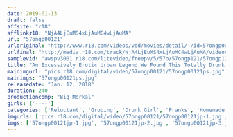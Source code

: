 ```yaml
---
date: 2019-01-13
draft: false
affsite: "r18"
afflinkr18: "NjA4LjEuMS4xLjAuMC4wLjAuMA"
url: "57ongp00121"
urloriginal: "http://www.r18.com/videos/vod/movies/detail/-/id=57ongp00121"
urlfinal: "http://media.r18.com/track/NjA4LjEuMS4xLjAuMC4wLjAuMA/videos/vod/movies/detail/-/id=57ongp00121"
samplevid: "awspv3001.r18.com/litevideo/freepv/5/57o/57ongp121/57ongp121_dmb_w.mp4"
title: "An Excessively Erotic Urban Legend We Found This Totally Drunk Pussy And Fucked Her Brains Out 18 Girls/4 Hours"
mainimgurl: "pics.r18.com/digital/video/57ongp00121/57ongp00121ps.jpg"
mainimgs: "57ongp00121ps.jpg"
releasedate: "Jan. 12, 2018"
duration: 240
productioncomp: "Big Morkal"
girls: ['----']
categories: ['Reluctant', 'Groping', 'Drunk Girl', 'Pranks', 'Homemade', 'Over 4 Hours', 'Hi-Def']
imgurls: ['pics.r18.com/digital/video/57ongp00121/57ongp00121jp-1.jpg', 'pics.r18.com/digital/video/57ongp00121/57ongp00121jp-2.jpg', 'pics.r18.com/digital/video/57ongp00121/57ongp00121jp-3.jpg', 'pics.r18.com/digital/video/57ongp00121/57ongp00121jp-4.jpg', 'pics.r18.com/digital/video/57ongp00121/57ongp00121jp-5.jpg', 'pics.r18.com/digital/video/57ongp00121/57ongp00121jp-6.jpg', 'pics.r18.com/digital/video/57ongp00121/57ongp00121jp-7.jpg', 'pics.r18.com/digital/video/57ongp00121/57ongp00121jp-8.jpg', 'pics.r18.com/digital/video/57ongp00121/57ongp00121jp-9.jpg', 'pics.r18.com/digital/video/57ongp00121/57ongp00121jp-10.jpg', 'pics.r18.com/digital/video/57ongp00121/57ongp00121jp-11.jpg', 'pics.r18.com/digital/video/57ongp00121/57ongp00121jp-12.jpg', 'pics.r18.com/digital/video/57ongp00121/57ongp00121jp-13.jpg', 'pics.r18.com/digital/video/57ongp00121/57ongp00121jp-14.jpg', 'pics.r18.com/digital/video/57ongp00121/57ongp00121jp-15.jpg', 'pics.r18.com/digital/video/57ongp00121/57ongp00121jp-16.jpg', 'pics.r18.com/digital/video/57ongp00121/57ongp00121jp-17.jpg', 'pics.r18.com/digital/video/57ongp00121/57ongp00121jp-18.jpg', 'pics.r18.com/digital/video/57ongp00121/57ongp00121jp-19.jpg', 'pics.r18.com/digital/video/57ongp00121/57ongp00121jp-20.jpg']
imgs: ['57ongp00121jp-1.jpg', '57ongp00121jp-2.jpg', '57ongp00121jp-3.jpg', '57ongp00121jp-4.jpg', '57ongp00121jp-5.jpg', '57ongp00121jp-6.jpg', '57ongp00121jp-7.jpg', '57ongp00121jp-8.jpg', '57ongp00121jp-9.jpg', '57ongp00121jp-10.jpg', '57ongp00121jp-11.jpg', '57ongp00121jp-12.jpg', '57ongp00121jp-13.jpg', '57ongp00121jp-14.jpg', '57ongp00121jp-15.jpg', '57ongp00121jp-16.jpg', '57ongp00121jp-17.jpg', '57ongp00121jp-18.jpg', '57ongp00121jp-19.jpg', '57ongp00121jp-20.jpg']
---
```

